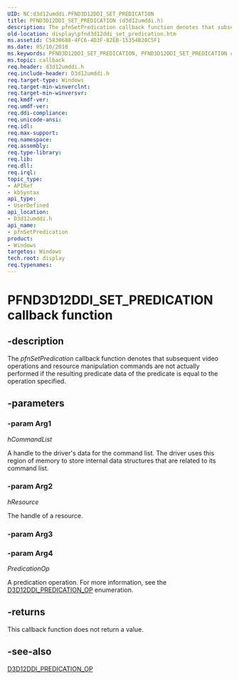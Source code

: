 ```yaml
---
UID: NC:d3d12umddi.PFND3D12DDI_SET_PREDICATION
title: PFND3D12DDI_SET_PREDICATION (d3d12umddi.h)
description: The pfnSetPredication callback function denotes that subsequent video operations and resource manipulation commands are not actually performed if the resulting predicate data of the predicate is equal to the operation specified.
old-location: display\pfnd3d12ddi_set_predication.htm
ms.assetid: C5830688-4FC6-4D3F-82EB-15354B28C5F1
ms.date: 05/10/2018
ms.keywords: PFND3D12DDI_SET_PREDICATION, PFND3D12DDI_SET_PREDICATION callback, d3d12umddi/pfnSetPredication, display.pfnd3d12ddi_set_predication, pfnSetPredication, pfnSetPredication callback function [Display Devices]
ms.topic: callback
req.header: d3d12umddi.h
req.include-header: D3d12umddi.h
req.target-type: Windows
req.target-min-winverclnt:
req.target-min-winversvr:
req.kmdf-ver:
req.umdf-ver:
req.ddi-compliance:
req.unicode-ansi:
req.idl:
req.max-support:
req.namespace:
req.assembly:
req.type-library:
req.lib:
req.dll:
req.irql:
topic_type:
- APIRef
- kbSyntax
api_type:
- UserDefined
api_location:
- D3d12umddi.h
api_name:
- pfnSetPredication
product:
- Windows
targetos: Windows
tech.root: display
req.typenames: 
---
```


# PFND3D12DDI_SET_PREDICATION callback function


## -description


The <i>pfnSetPredication</i> callback function denotes that subsequent video operations and resource manipulation commands are not actually performed if the resulting predicate data of the predicate is equal to the operation specified.


## -parameters




### -param Arg1

*hCommandList*

A handle to the driver's data for the command list. The driver uses this region of memory to store internal data structures that are related to its command list.

### -param Arg2

*hResource*

The handle of a resource.

### -param Arg3


### -param Arg4

*PredicationOp*

A predication operation. For more information, see the <a href="https://msdn.microsoft.com/70676251-BCD7-4996-B5B7-96A8D9B107DB">D3D12DDI_PREDICATION_OP</a> enumeration.



## -returns



This callback function does not return a value.




## -see-also




<a href="https://msdn.microsoft.com/70676251-BCD7-4996-B5B7-96A8D9B107DB">D3D12DDI_PREDICATION_OP</a>
 

 

